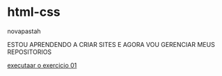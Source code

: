 # html-css
 novapastah

ESTOU APRENDENDO A CRIAR SITES E AGORA VOU GERENCIAR MEUS REPOSITORIOS
<p><a href="https://adryanzz22.github.io/html-css/exercicio/ex01/index.html">executaar o exercicio 01<A>